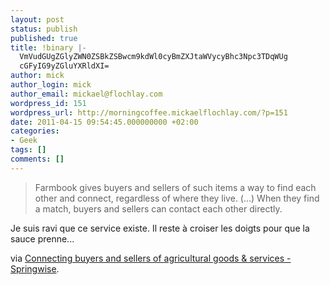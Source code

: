 ```yaml
---
layout: post
status: publish
published: true
title: !binary |-
  VmVudGUgZGlyZWN0ZSBkZSBwcm9kdWl0cyBmZXJtaWVycyBhc3Npc3TDqWUg
  cGFyIG9yZGluYXRldXI=
author: mick
author_login: mick
author_email: mickael@flochlay.com
wordpress_id: 151
wordpress_url: http://morningcoffee.mickaelflochlay.com/?p=151
date: 2011-04-15 09:54:45.000000000 +02:00
categories:
- Geek
tags: []
comments: []
---
```

<blockquote>Farmbook gives buyers and sellers of such items a way to find each other and connect, regardless of where they live. (...) When they find a match, buyers and sellers can contact each other directly.</blockquote>
Je suis ravi que ce service existe. Il reste à croiser les doigts pour que la sauce prenne...

via <a href="http://www.springwise.com/retail/farmbook/?utm_source=feedburner&amp;utm_medium=feed&amp;utm_campaign=Feed%3A+springwise+%28Springwise%29">Connecting buyers and sellers of agricultural goods &amp; services - Springwise</a>.
